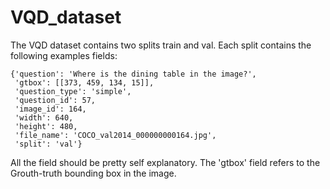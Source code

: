 # VQD_dataset

The VQD dataset contains two splits train and val. Each split contains the following examples fields:

```
{'question': 'Where is the dining table in the image?',
 'gtbox': [[373, 459, 134, 15]],
 'question_type': 'simple',
 'question_id': 57,
 'image_id': 164,
 'width': 640,
 'height': 480,
 'file_name': 'COCO_val2014_000000000164.jpg',
 'split': 'val'}

````
All the field should be pretty self explanatory. The 'gtbox' field refers to the Grouth-truth bounding box in the image.
